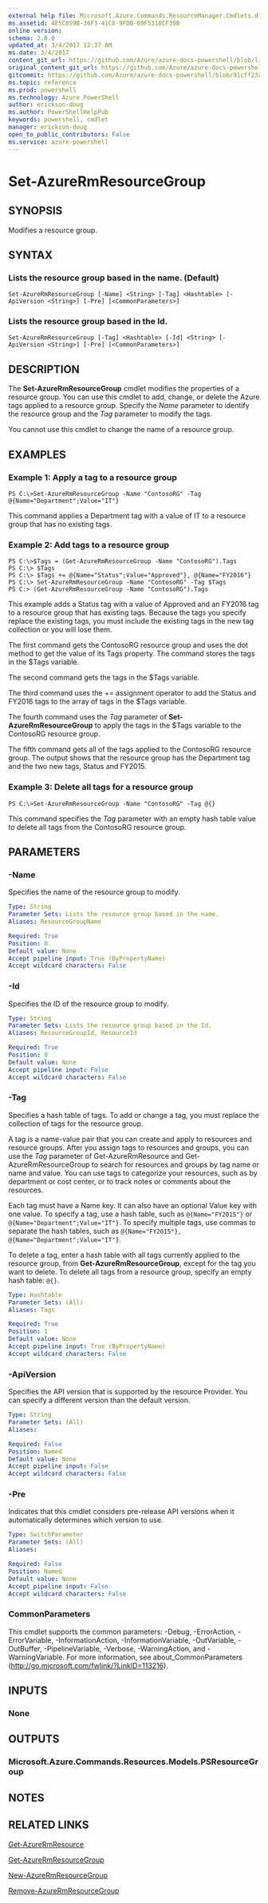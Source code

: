 ```yaml
---
external help file: Microsoft.Azure.Commands.ResourceManager.Cmdlets.dll-Help.xml
ms.assetid: 4E5C059B-36F3-41C8-9FDB-69F5318CF39B
online version: 
schema: 2.0.0
updated_at: 3/4/2017 12:37 AM
ms.date: 3/4/2017
content_git_url: https://github.com/Azure/azure-docs-powershell/blob/live/azureps-cmdlets-docs/ResourceManager/AzureRM.Resources/vTrue/Set-AzureRmResourceGroup.md
original_content_git_url: https://github.com/Azure/azure-docs-powershell/blob/live/azureps-cmdlets-docs/ResourceManager/AzureRM.Resources/vTrue/Set-AzureRmResourceGroup.md
gitcommit: https://github.com/Azure/azure-docs-powershell/blob/91cff23a000b99dc60ec82204d789c7ace1d7134/azureps-cmdlets-docs/ResourceManager/AzureRM.Resources/vTrue/Set-AzureRmResourceGroup.md
ms.topic: reference
ms.prod: powershell
ms.technology: Azure PowerShell
author: erickson-doug
ms.author: PowerShellHelpPub
keywords: powershell, cmdlet
manager: erickson-doug
open_to_public_contributors: False
ms.service: azure-powershell
---
```


# Set-AzureRmResourceGroup

## SYNOPSIS
Modifies a resource group.

## SYNTAX

### Lists the resource group based in the name. (Default)
```
Set-AzureRmResourceGroup [-Name] <String> [-Tag] <Hashtable> [-ApiVersion <String>] [-Pre] [<CommonParameters>]
```

### Lists the resource group based in the Id.
```
Set-AzureRmResourceGroup [-Tag] <Hashtable> [-Id] <String> [-ApiVersion <String>] [-Pre] [<CommonParameters>]
```

## DESCRIPTION
The **Set-AzureRmResourceGroup** cmdlet modifies the properties of a resource group.
You can use this cmdlet to add, change, or delete the Azure tags applied to a resource group.
Specify the *Name* parameter to identify the resource group and the *Tag* parameter to modify the tags.

You cannot use this cmdlet to change the name of a resource group.

## EXAMPLES

### Example 1: Apply a tag to a resource group
```
PS C:\>Set-AzureRmResourceGroup -Name "ContosoRG" -Tag @{Name="Department";Value="IT"}
```

This command applies a Department tag with a value of IT to a resource group that has no existing tags.

### Example 2: Add tags to a resource group
```
PS C:\>$Tags = (Get-AzureRmResourceGroup -Name "ContosoRG").Tags
PS C:\> $Tags
PS C:\> $Tags += @{Name="Status";Value="Approved"}, @{Name="FY2016"}
PS C:\> Set-AzureRmResourceGroup -Name "ContosoRG" -Tag $Tags
PS C:> (Get-AzureRmResourceGroup -Name "ContosoRG").Tags
```

This example adds a Status tag with a value of Approved and an FY2016 tag to a resource group that has existing tags.
Because the tags you specify replace the existing tags, you must include the existing tags in the new tag collection or you will lose them.

The first command gets the ContosoRG resource group and uses the dot method to get the value of its Tags property.
The command stores the tags in the $Tags variable.

The second command gets the tags in the $Tags variable.

The third command uses the += assignment operator to add the Status and FY2016 tags to the array of tags in the $Tags variable.

The fourth command uses the *Tag* parameter of **Set-AzureRmResourceGroup** to apply the tags in the $Tags variable to the ContosoRG resource group.

The fifth command gets all of the tags applied to the ContosoRG resource group.
The output shows that the resource group has the Department tag and the two new tags, Status and FY2015.

### Example 3: Delete all tags for a resource group
```
PS C:\>Set-AzureRmResourceGroup -Name "ContosoRG" -Tag @{}
```

This command specifies the *Tag* parameter with an empty hash table value to delete all tags from the ContosoRG resource group.

## PARAMETERS

### -Name
Specifies the name of the resource group to modify.

```yaml
Type: String
Parameter Sets: Lists the resource group based in the name.
Aliases: ResourceGroupName

Required: True
Position: 0
Default value: None
Accept pipeline input: True (ByPropertyName)
Accept wildcard characters: False
```

### -Id
Specifies the ID of the resource group to modify.

```yaml
Type: String
Parameter Sets: Lists the resource group based in the Id.
Aliases: ResourceGroupId, ResourceId

Required: True
Position: 0
Default value: None
Accept pipeline input: False
Accept wildcard characters: False
```

### -Tag
Specifies a hash table of tags.
To add or change a tag, you must replace the collection of tags for the resource group.

A tag is a name-value pair that you can create and apply to resources and resource groups.
After you assign tags to resources and groups, you can use the *Tag* parameter of Get-AzureRmResource and Get-AzureRmResourceGroup to search for resources and groups by tag name or name and value.
You can use tags to categorize your resources, such as by department or cost center, or to track notes or comments about the resources.

Each tag must have a Name key.
It can also have an optional Value key with one value.
To specify a tag, use a hash table, such as `@{Name="FY2015"}` or `@{Name="Department";Value="IT"}`.
To specify multiple tags, use commas to separate the hash tables, such as `@{Name="FY2015"}, @{Name="Department";Value="IT"}`.

To delete a tag, enter a hash table with all tags currently applied to the resource group, from **Get-AzureRmResourceGroup**, except for the tag you want to delete.
To delete all tags from a resource group, specify an empty hash table: `@{}`.

```yaml
Type: Hashtable
Parameter Sets: (All)
Aliases: Tags

Required: True
Position: 1
Default value: None
Accept pipeline input: True (ByPropertyName)
Accept wildcard characters: False
```

### -ApiVersion
Specifies the API version that is supported by the resource Provider.
You can specify a different version than the default version.

```yaml
Type: String
Parameter Sets: (All)
Aliases: 

Required: False
Position: Named
Default value: None
Accept pipeline input: False
Accept wildcard characters: False
```

### -Pre
Indicates that this cmdlet considers pre-release API versions when it automatically determines which version to use.

```yaml
Type: SwitchParameter
Parameter Sets: (All)
Aliases: 

Required: False
Position: Named
Default value: None
Accept pipeline input: False
Accept wildcard characters: False
```

### CommonParameters
This cmdlet supports the common parameters: -Debug, -ErrorAction, -ErrorVariable, -InformationAction, -InformationVariable, -OutVariable, -OutBuffer, -PipelineVariable, -Verbose, -WarningAction, and -WarningVariable. For more information, see about_CommonParameters (http://go.microsoft.com/fwlink/?LinkID=113216).

## INPUTS

### None

## OUTPUTS

### Microsoft.Azure.Commands.Resources.Models.PSResourceGroup

## NOTES

## RELATED LINKS

[Get-AzureRmResource](xref:ResourceManager/AzureRM.Resources/vTrue/Get-AzureRmResource.md)

[Get-AzureRmResourceGroup](xref:ResourceManager/AzureRM.Resources/vTrue/Get-AzureRmResourceGroup.md)

[New-AzureRmResourceGroup](xref:ResourceManager/AzureRM.Resources/vTrue/New-AzureRmResourceGroup.md)

[Remove-AzureRmResourceGroup](xref:ResourceManager/AzureRM.Resources/vTrue/Remove-AzureRmResourceGroup.md)


